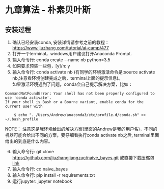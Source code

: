 # 九章算法 - 朴素贝叶斯

## 安装过程
1. 确认已经安装conda, 安装详情请参考之前的教程：https://www.jiuzhang.com/tutorial/ai-camp/477
2. 打开一个terminal，windows用户建议打开Anaconda Prompt.
3. 输入命令行: conda create --name nb python=3.5
4. 如果要求预装一些包，[y]/n: y
5. 输入命令行: conda activate nb   (有同学的环境激活命令是:source activate nb,注意看环境创建完成之后，terminal上面的提示信息)。   
如果激活环境遇到了问题，conda会自己提示解决方案，比如：
```
CommandNotFoundError: Your shell has not been properly configured to use 'conda activate'.
If your shell is Bash or a Bourne variant, enable conda for the current user with

    $ echo ". /Users/Andrew/anaconda3/etc/profile.d/conda.sh" >> ~/.bash_profile
```
NOTE： 注意这是我环境给出的解决方案(里面的Andrew是我的用户名)，不同的机器可能会给出不同的方案，要仔细看执行conda activate nb之后, terminal里面给出的到底是什么内容。

6. 输入命令行: git clone https://github.com/jiuzhangjiangzuo/naive_bayes.git 或直接下载压缩包[link](https://github.com/jiuzhangjiangzuo/naive_bayes/archive/master.zip)
7. 输入命令行: cd naive_bayes
8. 输入命令行: pip install -r requirements.txt
9. 运行jupyter: jupyter notebook
